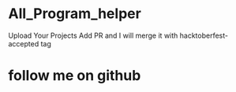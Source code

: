 # All_Program_helper
Upload Your Projects
Add PR and I will merge it with hacktoberfest-accepted tag

# follow me on github 
